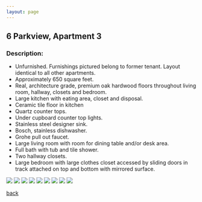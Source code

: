 ```yaml
---
layout: page
---
```


## 6 Parkview, Apartment 3
### Description:

* Unfurnished. Furnishings pictured belong to former tenant. Layout identical to all other apartments.
* Approximately 650 square feet.
* Real, architecture grade, premium oak hardwood floors throughout living room, hallway, closets and bedroom.
* Large kitchen with eating area, closet and disposal.
* Ceramic tile floor in kitchen
* Quartz counter tops.
* Under cupboard counter top lights.
* Stainless steel designer sink.
* Bosch, stainless dishwasher.
* Grohe pull out faucet.
* Large living room with room for dining table and/or desk area.
* Full bath with tub and tile shower.
* Two hallway closets.
* Large bedroom with large clothes closet accessed by sliding doors in track attached on top and bottom with mirrored surface.

![](/assets/images/6parkview/6apt3pic1.jpg)
![](/assets/images/6parkview/6apt3pic2.jpg)
![](/assets/images/6parkview/6apt3pic3.jpg)
![](/assets/images/6parkview/6apt3pic4.jpg)
![](/assets/images/6parkview/6apt3pic5.jpg)
![](/assets/images/6parkview/6apt3pic6.jpg)
![](/assets/images/6parkview/6apt3pic7.jpg)
![](/assets/images/6parkview/6apt3pic8.jpg)
![](/assets/images/6parkview/6apt3pic9.jpg)

[back](/)
